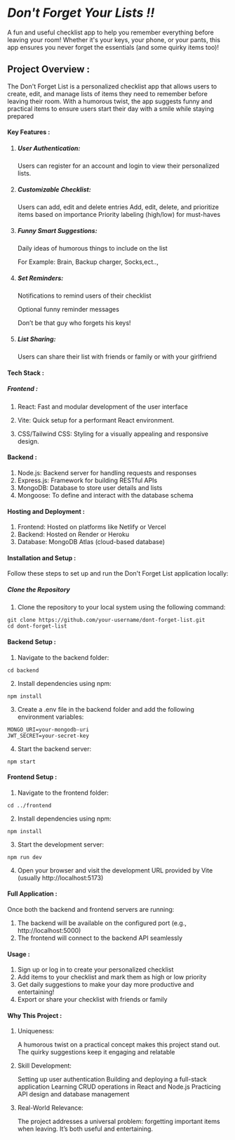   # ***Don't Forget Your Lists !!***

  A fun and useful checklist app to help you remember everything before leaving your room! Whether it's your keys, your phone, or your pants, this app ensures you never forget the essentials (and some quirky items too)!

## Project Overview :

The Don't Forget List is a personalized checklist app that allows users to create, edit, and manage lists of items they need to remember before leaving their room. With a humorous twist, the app suggests funny and practical items to ensure users start their day with a smile while staying prepared

#### Key Features :

1. ##### User Authentication:

    Users can register for an account and login to view their personalized lists.

2. ##### Customizable Checklist:

    Users can add, edit and delete entries
    Add, edit, delete, and prioritize items based on importance
    Priority labeling (high/low) for must-haves

4. ##### Funny Smart Suggestions:

    Daily ideas of humorous things to include on the list

    For Example: Brain, Backup charger, Socks,ect..,

5. ##### Set Reminders:

    Notifications to remind users of their checklist

    Optional funny reminder messages 

    Don’t be that guy who forgets his keys!

6. ##### List Sharing:

    Users can share their list with friends or family or with your girlfriend


#### Tech Stack :

   ##### Frontend :

   1. React: Fast and modular development of the user interface

   2. Vite: Quick setup for a performant React environment.

   3. CSS/Tailwind CSS: Styling for a visually appealing and responsive design.

   #### Backend :

   1. Node.js: Backend server for handling requests and responses
   2. Express.js: Framework for building RESTful APIs
   3. MongoDB: Database to store user details and lists
   4. Mongoose: To define and interact with the database schema

  #### Hosting and Deployment :
  
  1. Frontend: Hosted on platforms like Netlify or Vercel
  2. Backend: Hosted on Render or Heroku
  3. Database: MongoDB Atlas (cloud-based database)


  #### Installation and Setup :
  
  Follow these steps to set up and run the Don't Forget List application locally:

  ##### Clone the Repository
  
   1. Clone the repository to your local system using the following command:

    git clone https://github.com/your-username/dont-forget-list.git
    cd dont-forget-list

  #### Backend Setup :
  
   1. Navigate to the backend folder:

    cd backend
  
   2. Install dependencies using npm:

    npm install
  
   3. Create a .env file in the backend folder and add the following environment variables:

    MONGO_URI=your-mongodb-uri
    JWT_SECRET=your-secret-key
  
  4. Start the backend server:

    npm start

  #### Frontend Setup :
  
   1. Navigate to the frontend folder:

    cd ../frontend

   2. Install dependencies using npm:

    npm install

   3. Start the development server:

    npm run dev

   4. Open your browser and visit the development URL provided by Vite (usually http://localhost:5173)


  #### Full Application :

  Once both the backend and frontend servers are running:

   1. The backend will be available on the configured port (e.g., http://localhost:5000)
   2. The frontend will connect to the backend API seamlessly


  #### Usage :
   1. Sign up or log in to create your personalized checklist
   2. Add items to your checklist and mark them as high or low priority
   3. Get daily suggestions to make your day more productive and entertaining!
   4. Export or share your checklist with friends or family

  #### Why This Project :
  
  1. Uniqueness:
     
     A humorous twist on a practical concept makes this project stand out. The quirky suggestions keep it engaging and relatable

  2. Skill Development:

     Setting up user authentication
     Building and deploying a full-stack application
     Learning CRUD operations in React and Node.js
     Practicing API design and database management
   
  3. Real-World Relevance:
     
     The project addresses a universal problem: forgetting important items when leaving. It’s both useful and entertaining.


